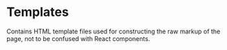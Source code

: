 # Templates

Contains HTML template files used for constructing the raw markup of the page,
not to be confused with React components.
